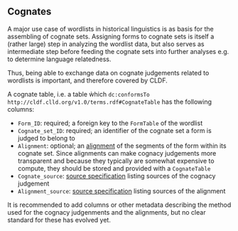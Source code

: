 ## Cognates

A major use case of wordlists in historical linguistics is as basis for the assembling of
cognate sets. Assigning forms to cognate sets is itself a (rather large) step
in analyzing the wordlist data, but also serves as intermediate step before
feeding the cognate sets into further analyses e.g. to determine language relatedness.

Thus, being able to exchange data on cognate judgements related to wordlists
is important, and therefore covered by CLDF.

A cognate table, i.e. a table ẁhich `dc:conformsTo` `http://cldf.clld.org/v1.0/terms.rdf#CognateTable` has
the following columns:
- `Form_ID`: required; a foreign key to the `FormTable` of the wordlist
- `Cognate_set_ID`: required; an identifier of the cognate set a form is judged to belong to
- `Alignment`: optional; an [alignment](http://cldf.clld.org/v1.0/terms.rdf#alignment) of the segments of the form within its cognate set. Since alignments can make cognacy judgements more transparent and because they typically are somewhat expensive to compute, they should be stored and provided with a `CognateTable`
- `Cognate_source`: [source specification](http://cldf.clld.org/v1.0/terms.rdf#source) listing sources of the cognacy judgement
- `Alignment_source`: [source specification](http://cldf.clld.org/v1.0/terms.rdf#source) listing sources of the alignment

It is recommended to add columns or other metadata describing the method used
for the cognacy judgenments and the alignments, but no clear standard for these
has evolved yet.
